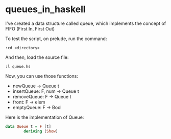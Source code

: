 # queues_in_haskell
I've created a data structure called queue, which implements the concept of FIFO (First In, First Out)

To test the script, on prelude, run the command:

`:cd <directory>`

And then, load the source file:

`:l queue.hs`

Now, you can use those functions:

- newQueue -> Queue t
- insertQueue: F, num -> Queue t
- removeQueue: F -> Queue t
- front: F -> elem
- emptyQueue: F -> Bool

Here is the implementation of Queue:

```hs
data Queue t = F [t]
        deriving (Show)
```

